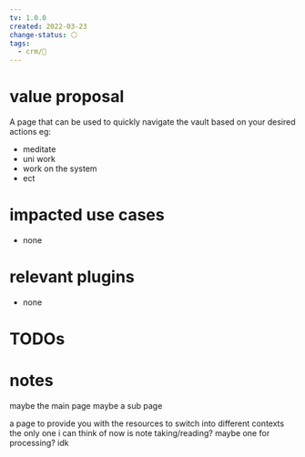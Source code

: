 ```yaml
---
tv: 1.0.0
created: 2022-03-23
change-status: ⚪
tags:
  - crm/🌱
---
```

 
# value proposal
A page that can be used to quickly navigate the vault
based on your desired actions
eg:
- meditate
- uni work
- work on the system
- ect


# impacted use cases
- none

# relevant plugins
- none

# TODOs

# notes
maybe the main page
maybe a sub page

a page to provide you with the resources to switch into different contexts
the only one i can think of now is
note taking/reading?
maybe one for processing?
idk














